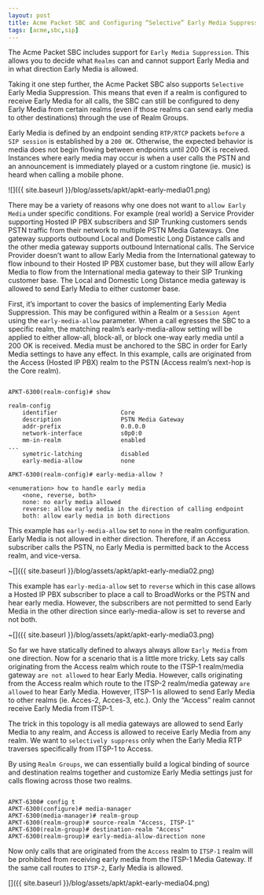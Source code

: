 ```yaml
---
layout: post
title: Acme Packet SBC and Configuring “Selective” Early Media Suppression
tags: [acme,sbc,sip]
---
```

The Acme Packet SBC includes support for `Early Media Suppression`. This allows you to decide what `Realms` can and cannot support Early Media and in what direction Early Media is allowed. 

<!--more-->

Taking it one step further, the Acme Packet SBC also supports `Selective` Early Media Suppression. This means that even if a realm is configured to receive Early Media for all calls, the SBC can still be configured to deny Early Media from certain realms (even if those realms can send early media to other destinations) through the use of Realm Groups.

Early Media is defined by an endpoint sending `RTP/RTCP` packets `before` a `SIP session` is established by a `200 OK`. Otherwise, the expected behavior is media does not begin flowing between endpoints until 200 OK is received. Instances where early media may occur is when a user calls the PSTN and an announcement is immediately played or a custom ringtone (ie. music) is heard when calling a mobile phone.

![]({{ site.baseurl }}/blog/assets/apkt/apkt-early-media01.png)

There may be a variety of reasons why one does not want to `allow Early Media` under specific conditions. For example (real world) a Service Provider supporting Hosted IP PBX subscribers and SIP Trunking customers sends PSTN traffic from their network to multiple PSTN Media Gateways. One gateway supports outbound Local and Domestic Long Distance calls and the other media gateway supports outbound International calls. The Service Provider doesn’t want to allow Early Media from the International gateway to flow inbound to their Hosted IP PBX customer base, but they will allow Early Media to flow from the International media gateway to their SIP Trunking customer base. The Local and Domestic Long Distance media gateway is allowed to send Early Media to either customer base.

First, it’s important to cover the basics of implementing Early Media Suppression. This may be configured within a Realm or a `Session Agent` using the `early-media-allow` parameter. When a call egresses the SBC to a specific realm, the matching realm’s early-media-allow setting will be applied to either allow-all, block-all, or block one-way early media until a 200 OK is received. Media must be anchored to the SBC in order for Early Media settings to have any effect. In this example, calls are originated from the Access (Hosted IP PBX) realm to the PSTN (Access realm’s next-hop is the Core realm).

```text

APKT-6300(realm-config)# show

realm-config
    identifier                  Core
    description                 PSTN Media Gateway
    addr-prefix                 0.0.0.0
    network-interface           s0p0:0
    mm-in-realm                 enabled
...
    symetric-latching           disabled
    early-media-allow           none

APKT-6300(realm-config)# early-media-allow ?

<enumeration> how to handle early media
    <none, reverse, both>
    none: no early media allowed
    reverse: allow early media in the direction of calling endpoint
    both: allow early media in both directions

```

This example has `early-media-allow` set to `none` in the realm configuration. Early Media is not allowed in either direction. Therefore, if an Access subscriber calls the PSTN, no Early Media is permitted back to the Access realm, and vice-versa.

~[]({{ site.baseurl }}/blog/assets/apkt/apkt-early-media02.png)

This example has `early-media-allow` set to `reverse` which in this case allows a Hosted IP PBX subscriber to place a call to BroadWorks or the PSTN and hear early media. However, the subscribers are not permitted to send Early Media in the other direction since early-media-allow is set to reverse and not both.

~[]({{ site.baseurl }}/blog/assets/apkt/apkt-early-media03.png)

So far we have statically defined to always always allow `Early Media` from one direction. Now for a scenario that is a little more tricky. Lets say calls originating from the Access realm which route to the ITSP-1 realm/media gateway `are not allowed` to hear Early Media. However, calls originating from the Access realm which route to the ITSP-2 realm/media gateway `are allowed` to hear Early Media. However, ITSP-1 is allowed to send Early Media to other realms (ie. Acces-2, Acces-3, etc.). Only the “Access” realm cannot receive Early Media from ITSP-1.

The trick in this topology is all media gateways are allowed to send Early Media to any realm, and Access is allowed to receive Early Media from any realm. We want to `selectively suppress` only when the Early Media RTP traverses specifically from ITSP-1 to Access.

By using `Realm Groups`, we can essentially build a logical binding of source and destination realms together and customize Early Media settings just for calls flowing across those two realms.

```text

APKT-6300# config t
APKT-6300(configure)# media-manager
APKT-6300(media-manager)# realm-group
APKT-6300(realm-group)# source-realm "Access, ITSP-1"
APKT-6300(realm-group)# destination-realm "Access"
APKT-6300(realm-group)# early-media-allow-direction none

```

Now only calls that are originated from the `Access` realm to `ITSP-1` realm will be prohibited from receiving early media from the ITSP-1 Media Gateway. If the same call routes to `ITSP-2`, Early Media is allowed.

[]({{ site.baseurl }}/blog/assets/apkt/apkt-early-media04.png)

